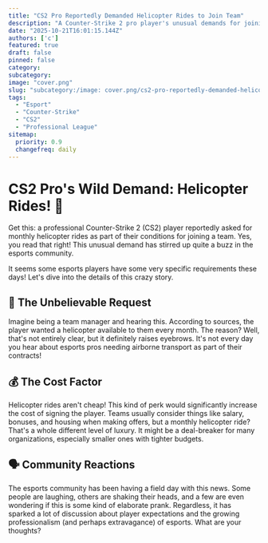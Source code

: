 ```yaml
---
title: "CS2 Pro Reportedly Demanded Helicopter Rides to Join Team"
description: "A Counter-Strike 2 pro player's unusual demands for joining a team have been revealed, including monthly helicopter rides!"
date: "2025-10-21T16:01:15.144Z"
authors: ['c']
featured: true
draft: false
pinned: false
category:
subcategory:
image: "cover.png"
slug: "subcategory:/image: cover.png/cs2-pro-reportedly-demanded-helicopter-rides-to-join-team"
tags:
  - "Esport"
  - "Counter-Strike"
  - "CS2"
  - "Professional League"
sitemap:
  priority: 0.9
  changefreq: daily
---
```


# CS2 Pro's Wild Demand: Helicopter Rides! 🚁

Get this: a professional Counter-Strike 2 (CS2) player reportedly asked for monthly helicopter rides as part of their conditions for joining a team. Yes, you read that right! This unusual demand has stirred up quite a buzz in the esports community.

It seems some esports players have some very specific requirements these days! Let's dive into the details of this crazy story.

## 🤔 The Unbelievable Request

Imagine being a team manager and hearing this. According to sources, the player wanted a helicopter available to them every month. The reason? Well, that's not entirely clear, but it definitely raises eyebrows. It's not every day you hear about esports pros needing airborne transport as part of their contracts!

## 💰 The Cost Factor

Helicopter rides aren't cheap! This kind of perk would significantly increase the cost of signing the player. Teams usually consider things like salary, bonuses, and housing when making offers, but a monthly helicopter ride? That's a whole different level of luxury. It might be a deal-breaker for many organizations, especially smaller ones with tighter budgets.

## 🗣️ Community Reactions

The esports community has been having a field day with this news. Some people are laughing, others are shaking their heads, and a few are even wondering if this is some kind of elaborate prank. Regardless, it has sparked a lot of discussion about player expectations and the growing professionalism (and perhaps extravagance) of esports. What are your thoughts?